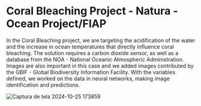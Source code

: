 # Coral Bleaching Project - Natura - Ocean Project/FIAP

In the Coral Bleaching project, we are targeting the acidification of the water and the increase in ocean temperatures that directly influence coral bleaching. The solution requires a carbon dioxide sensor, as well as a database from the NOA - National Oceanic Atmospheric Administration. Images are also important in this case and we added images contributed by the GBIF - Global Biodiversity Information Facility. With the variables defined, we worked on the data in neural networks, making image identification and predictions.


![Captura de tela 2024-10-25 173859](https://github.com/user-attachments/assets/6c14e392-8c14-48a6-b47c-ac6fde67830f)
